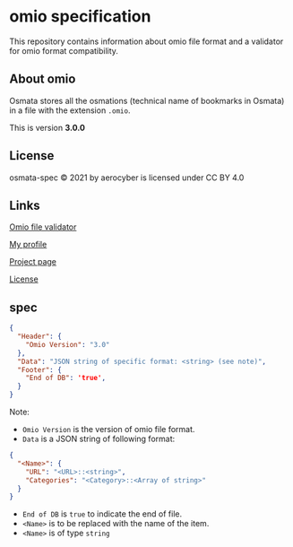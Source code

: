 # omio specification

This repository contains information about omio file format and a validator for omio format compatibility.

## About omio

Osmata stores all the osmations (technical name of bookmarks in Osmata) in a file with the extension `.omio`.

This is version **3.0.0**

## License

osmata-spec
© 2021 by aerocyber is licensed under CC BY 4.0

## Links

[Omio file validator](https://aerocyber.github.io/osmata-spec/tester)

[My profile](https://github.com/aerocyber)

[Project page](https://aerocyber.github.io/osmata-spec)

[License](http://creativecommons.org/licenses/by/4.0/)

## spec

```json
{
  "Header": {
    "Omio Version": "3.0"
  },
  "Data": "JSON string of specific format: <string> (see note)",
  "Footer": {
    "End of DB": 'true',
  }
}
```

Note:

- `Omio Version` is the version of omio file format.
- `Data` is a JSON string of following format:

```json
{
  "<Name>": {
    "URL": "<URL>::<string>",
    "Categories": "<Category>::<Array of string>"
  }
}
```

- `End of DB` is `true` to indicate the end of file.
- `<Name>` is to be replaced with the name of the item.
- `<Name>` is of type `string`
